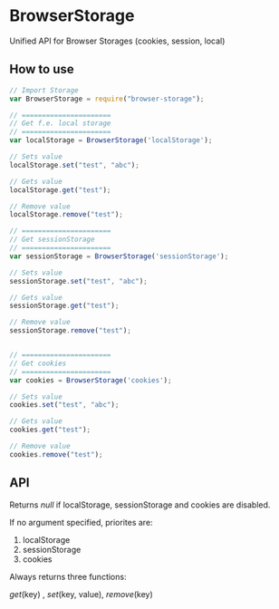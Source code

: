 # BrowserStorage
Unified API for Browser Storages (cookies, session, local)
## How to use

```javascript
// Import Storage
var BrowserStorage = require("browser-storage");

// ======================
// Get f.e. local storage
// ======================
var localStorage = BrowserStorage('localStorage');

// Sets value
localStorage.set("test", "abc");

// Gets value
localStorage.get("test");

// Remove value
localStorage.remove("test");

// ======================
// Get sessionStorage
// ======================
var sessionStorage = BrowserStorage('sessionStorage');

// Sets value
sessionStorage.set("test", "abc");

// Gets value
sessionStorage.get("test");

// Remove value
sessionStorage.remove("test");


// ======================
// Get cookies
// ======================
var cookies = BrowserStorage('cookies');

// Sets value
cookies.set("test", "abc");

// Gets value
cookies.get("test");

// Remove value
cookies.remove("test");

```

## API
Returns _null_ if localStorage, sessionStorage and cookies are disabled.

If no argument specified, priorites are:

1. localStorage
2. sessionStorage
3. cookies

Always returns three functions:

_get_(key) , _set_(key, value), _remove_(key)
